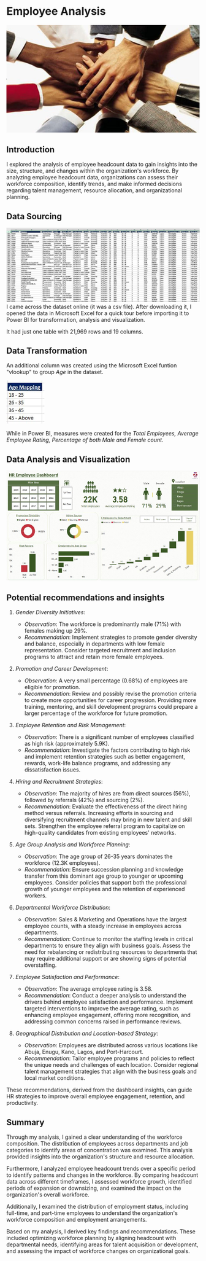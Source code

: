 # Employee Analysis
![](Images/intro.JPG)

## Introduction
I explored the analysis of employee headcount data to gain insights into the size, structure, and changes within the organization's workforce. By analyzing employee headcount data, organizations can assess their workforce composition, identify trends, and make informed decisions regarding talent management, resource allocation, and organizational planning.

## Data Sourcing
![](Images/dataset.JPG)
I came across the dataset online (it was a csv file). After downloading it, I opened the data in Microsoft Excel for a quick tour before importing it to Power BI for transformation, analysis and visualization.

It had just one table with 21,969 rows and 19 columns.

## Data Transformation
An additional column was created using the Microsoft Excel funtion "vlookup" to group _Age_ in the dataset.

![](Images/age_mapping.JPG) 

While in Power BI, measures were created for the _Total Employees, Average Employee Rating, Percentage of both Male and Female count._ 

## Data Analysis and Visualization
![](Images/dashboard.JPG)

## Potential recommendations and insights
1. *Gender Diversity Initiatives*:
   - *Observation*: The workforce is predominantly male (71%) with females making up 29%.
   - *Recommendation*: Implement strategies to promote gender diversity and balance, especially in departments with low female representation. Consider targeted recruitment and inclusion programs to attract and retain more female employees.

2. *Promotion and Career Development*:
   - *Observation*: A very small percentage (0.68%) of employees are eligible for promotion.
   - *Recommendation*: Review and possibly revise the promotion criteria to create more opportunities for career progression. Providing more training, mentoring, and skill development programs could prepare a larger percentage of the workforce for future promotion.

3. *Employee Retention and Risk Management*:
   - *Observation*: There is a significant number of employees classified as high risk (approximately 5.9K).
   - *Recommendation*: Investigate the factors contributing to high risk and implement retention strategies such as better engagement, rewards, work-life balance programs, and addressing any dissatisfaction issues. 

4. *Hiring and Recruitment Strategies*:
   - *Observation*: The majority of hires are from direct sources (56%), followed by referrals (42%) and sourcing (2%).
   - *Recommendation*: Evaluate the effectiveness of the direct hiring method versus referrals. Increasing efforts in sourcing and diversifying recruitment channels may bring in new talent and skill sets. Strengthen the employee referral program to capitalize on high-quality candidates from existing employees' networks.

5. *Age Group Analysis and Workforce Planning*:
   - *Observation*: The age group of 26-35 years dominates the workforce (12.3K employees).
   - *Recommendation*: Ensure succession planning and knowledge transfer from this dominant age group to younger or upcoming employees. Consider policies that support both the professional growth of younger employees and the retention of experienced workers.

6. *Departmental Workforce Distribution*:
   - *Observation*: Sales & Marketing and Operations have the largest employee counts, with a steady increase in employees across departments.
   - *Recommendation*: Continue to monitor the staffing levels in critical departments to ensure they align with business goals. Assess the need for rebalancing or redistributing resources to departments that may require additional support or are showing signs of potential overstaffing.

7. *Employee Satisfaction and Performance*:
   - *Observation*: The average employee rating is 3.58.
   - *Recommendation*: Conduct a deeper analysis to understand the drivers behind employee satisfaction and performance. Implement targeted interventions to improve the average rating, such as enhancing employee engagement, offering more recognition, and addressing common concerns raised in performance reviews.

8. *Geographical Distribution and Location-based Strategy*:
   - *Observation*: Employees are distributed across various locations like Abuja, Enugu, Kano, Lagos, and Port-Harcourt.
   - *Recommendation*: Tailor employee programs and policies to reflect the unique needs and challenges of each location. Consider regional talent management strategies that align with the business goals and local market conditions.

These recommendations, derived from the dashboard insights, can guide HR strategies to improve overall employee engagement, retention, and productivity.

## Summary
Through my analysis, I gained a clear understanding of the workforce composition. The distribution of employees across departments and job categories to identify areas of concentration was examined. This analysis provided insights into the organization's structure and resource allocation.

Furthermore, I analyzed employee headcount trends over a specific period to identify patterns and changes in the workforce. By comparing headcount data across different timeframes, I assessed workforce growth, identified periods of expansion or downsizing, and examined the impact on the organization's overall workforce.

Additionally, I examined the distribution of employment status, including full-time, and part-time employees to understand the organization's workforce composition and employment arrangements.

Based on my analysis, I derived key findings and recommendations. These included optimizing workforce planning by aligning headcount with departmental needs, identifying areas for talent acquisition or development, and assessing the impact of workforce changes on organizational goals.

